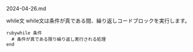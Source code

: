 2024-04-26.md

while文
while文は条件が真である間、繰り返しコードブロックを実行します。
```
rubywhile 条件
  # 条件が真である限り繰り返し実行される処理
end
```

